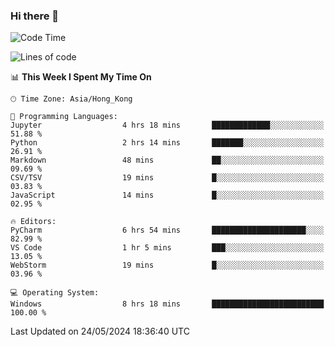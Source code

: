 ### Hi there 👋

<!--
**RoiexLee/RoiexLee** is a ✨ _special_ ✨ repository because its `README.md` (this file) appears on your GitHub profile.

Here are some ideas to get you started:

- 🔭 I’m currently working on ...
- 🌱 I’m currently learning ...
- 👯 I’m looking to collaborate on ...
- 🤔 I’m looking for help with ...
- 💬 Ask me about ...
- 📫 How to reach me: ...
- 😄 Pronouns: ...
- ⚡ Fun fact: ...
-->

<!--START_SECTION:waka-->
![Code Time](http://img.shields.io/badge/Code%20Time-544%20hrs%2055%20mins-blue)

![Lines of code](https://img.shields.io/badge/From%20Hello%20World%20I%27ve%20Written-38.4%20thousand%20lines%20of%20code-blue)

📊 **This Week I Spent My Time On** 

```text
🕑︎ Time Zone: Asia/Hong_Kong

💬 Programming Languages: 
Jupyter                  4 hrs 18 mins       █████████████░░░░░░░░░░░░   51.88 % 
Python                   2 hrs 14 mins       ███████░░░░░░░░░░░░░░░░░░   26.91 % 
Markdown                 48 mins             ██░░░░░░░░░░░░░░░░░░░░░░░   09.69 % 
CSV/TSV                  19 mins             █░░░░░░░░░░░░░░░░░░░░░░░░   03.83 % 
JavaScript               14 mins             █░░░░░░░░░░░░░░░░░░░░░░░░   02.95 % 

🔥 Editors: 
PyCharm                  6 hrs 54 mins       █████████████████████░░░░   82.99 % 
VS Code                  1 hr 5 mins         ███░░░░░░░░░░░░░░░░░░░░░░   13.05 % 
WebStorm                 19 mins             █░░░░░░░░░░░░░░░░░░░░░░░░   03.96 % 

💻 Operating System: 
Windows                  8 hrs 18 mins       █████████████████████████   100.00 % 
```


 Last Updated on 24/05/2024 18:36:40 UTC
<!--END_SECTION:waka-->
